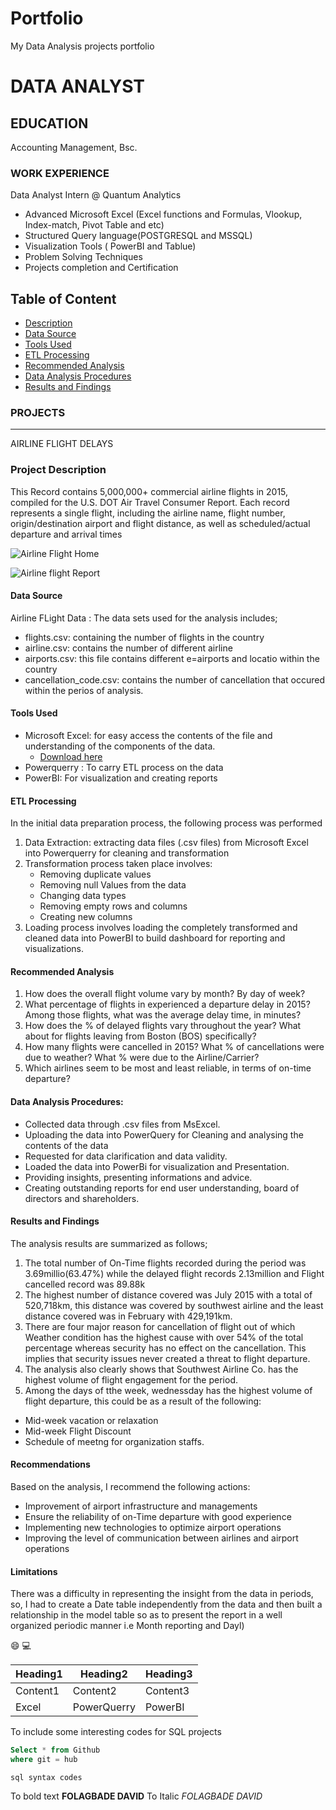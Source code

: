 # Portfolio
My Data Analysis projects portfolio

# DATA ANALYST  

## EDUCATION

Accounting Management, Bsc.

### WORK EXPERIENCE  

Data Analyst Intern @ Quantum Analytics
- Advanced Microsoft Excel (Excel functions and Formulas, Vlookup, Index-match, Pivot Table and etc)
- Structured Query language(POSTGRESQL and MSSQL)
- Visualization Tools ( PowerBI and Tablue)
- Problem Solving Techniques
- Projects completion and Certification

## Table of Content 

- [Description](#description)
- [Data Source](#data-source)
- [Tools Used](#tools-used)
- [ETL Processing](#etl-processing)
- [Recommended Analysis](#recommended-analysis)
- [Data Analysis Procedures](#data-analysis-procedures)
- [Results and Findings](#results-and-findings)

### PROJECTS
---

 AIRLINE FLIGHT DELAYS

### Project Description

 This Record contains 5,000,000+ commercial airline flights in 2015, compiled for the U.S. DOT Air Travel Consumer Report. Each record represents a single flight, including the airline name, flight number, origin/destination airport and flight distance, as well as scheduled/actual departure and arrival times

 ![Airline Flight Home](https://github.com/AlaskaDav/Portfolio/assets/155531290/3e792361-13e8-419a-9469-2a465f8303f6)

![Airline flight Report](https://github.com/AlaskaDav/Portfolio/assets/155531290/680eb955-b5d8-4ea4-b2c3-feccda09de45)


#### Data Source

Airline FLight Data : The data sets used for the analysis includes; 
- flights.csv: containing the number of flights in the country
- airline.csv: contains the number of different airline
- airports.csv: this file contains different e=airports and locatio within the country
- cancellation_code.csv: contains the number of cancellation that occured within the perios of analysis.

#### Tools Used 

- Microsoft Excel: for easy access the contents of the file and understanding of the components of the data.
    - [Download here](http://microsoft.com)
- Powerquerry : To carry ETL process on the data
- PowerBI: For visualization and creating reports

#### ETL Processing

In the initial data preparation process, the following process was performed
1. Data Extraction: extracting data files (.csv files) from Microsoft Excel into Powerquerry for cleaning and transformation
2. Transformation process taken place involves:
   - Removing duplicate values
   - Removing null Values from the data
   - Changing data types
   - Removing empty rows and columns
   - Creating  new columns
3. Loading process involves loading the completely transformed and cleaned data into PowerBI to build dashboard for reporting and visualizations.
 
#### Recommended Analysis

1. How does the overall flight volume vary by month? By day of week? 
2. What percentage of flights in experienced a departure delay in 2015? Among 
those flights, what was the average delay time, in minutes? 
3. How does the % of delayed flights vary throughout the year? What about for 
flights leaving from Boston (BOS) specifically? 
4. How many flights were cancelled in 2015? What % of cancellations were due to 
weather? What % were due to the Airline/Carrier? 
5. Which airlines seem to be most and least reliable, in terms of on-time departure?

#### Data Analysis Procedures:

- Collected data through .csv files from MsExcel.
- Uploading the data into PowerQuery for Cleaning and analysing the contents of the data
- Requested for data clarification and data validity.
- Loaded the data into PowerBi for visualization and Presentation.
- Providing insights, presenting informations and advice.
- Creating outstanding reports for end user understanding, board of directors and shareholders.

#### Results and Findings

The analysis results are summarized as follows;
1. The total number of On-Time flights recorded during the period was 3.69millio(63.47%) while the delayed flight records 2.13million and Flight cancelled record was 89.88k
2. The highest number of distance covered was July 2015 with a total of 520,718km, this distance was covered by southwest airline and the least distance covered was in February with 429,191km.
3. There are four major reason for cancellation of flight out of which Weather condition has the highest cause with over 54% of the total percentage whereas security has no effect on the cancellation. This implies that security issues never created a threat to flight departure.
4. The analysis also clearly shows that Southwest Airline Co. has the highest volume of flight engagement for the period.
5. Among the days of tthe week, wednessday has the highest volume of flight departure, this could be as a result of the following:
 -  Mid-week vacation or relaxation
 -  Mid-week Flight Discount
 -  Schedule of meetng for organization staffs.

#### Recommendations
Based on the analysis, I recommend the following actions:
 - Improvement of airport infrastructure and managements
 - Ensure the reliability of on-Time departure with good experience
 - Implementing new technologies to optimize airport operations
 - Improving the level of communication between airlines and airport operations 

#### Limitations

There was a difficulty in representing the insight from the data in periods, so, I had to create a Date table independently from the data and then built a relationship in the model table so as to present the report in a well organized periodic manner i.e Month reporting and Dayl)


😄
💻

|Heading1|Heading2|Heading3|
|--------|--------|--------|
|Content1|Content2|Content3|
|Excel |PowerQuerry |PowerBI |

To include some interesting codes for SQL projects

```sql
Select * from Github
where git = hub
```

`sql syntax codes`

To bold text **FOLAGBADE DAVID**
To Italic *FOLAGBADE DAVID*
